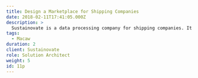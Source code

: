 ```yaml
---
title: Design a Marketplace for Shipping Companies 
date: 2018-02-11T17:41:05.000Z
description: >
  Sustainovate is a data processing company for shipping companies. It creates data solutions (reports and metrics) that are shared between shipping companies, environmental organizations, and universities. Their current data platform was not designed to meet the new privacy, accountability and security requirements. I was responsible for identifying the requirements, creating the use cases, and designing the technical solution.
tags:
  - Macaw
duration: 2
client: Sustainovate
role: Solution Architect
weight: 5
id: 11p
---
```






